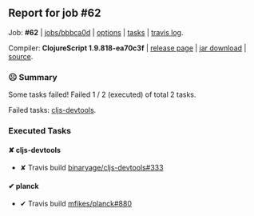 ## Report for job #62

Job: **#62** | [jobs/bbbca0d](https://github.com/cljs-oss/canary/commit/bbbca0d79de1e1b16870e04d4e80341572836269) | [options](options.edn) | [tasks](tasks.edn) | [travis log](https://travis-ci.org/cljs-oss/canary/builds/254895623).

Compiler: **ClojureScript 1.9.818-ea70c3f** | [release page](https://github.com/cljs-oss/canary/releases/tag/r1.9.818-ea70c3f) | [jar download](https://github.com/cljs-oss/canary/releases/download/r1.9.818-ea70c3f/clojurescript-1.9.818-ea70c3f.jar) | [source](https://github.com/darwin/clojurescript/commit/ea70c3f7babfc65f6f327a536d116c0f86ad844b).

### ☹ Summary

Some tasks failed! Failed 1 / 2 (executed) of total 2 tasks.

Failed tasks: [cljs-devtools](#-cljs-devtools).

### Executed Tasks

#### &#x2718; cljs-devtools
  * &#x2718; Travis build [binaryage/cljs-devtools#333](https://travis-ci.org/binaryage/cljs-devtools/builds/254898477)

#### &#x2714; planck
  * &#x2714; Travis build [mfikes/planck#880](https://travis-ci.org/mfikes/planck/builds/254898479)